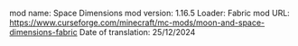mod name: Space Dimensions
mod version: 1.16.5
Loader: Fabric
mod URL: https://www.curseforge.com/minecraft/mc-mods/moon-and-space-dimensions-fabric
Date of translation: 25/12/2024